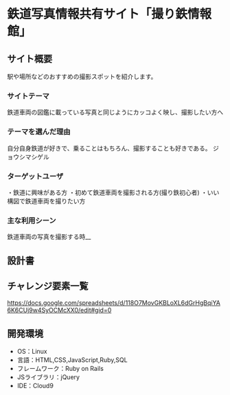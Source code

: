 # 鉄道写真情報共有サイト「撮り鉄情報館」

## サイト概要
駅や場所などのおすすめの撮影スポットを紹介します。

### サイトテーマ
鉄道車両の図鑑に載っている写真と同じようにカッコよく映し、撮影したい方へ

### テーマを選んだ理由
自分自身鉄道が好きで、乗ることはもちろん、撮影することも好きである。
ジョウシマシゲル

### ターゲットユーザ
・鉄道に興味がある方
・初めて鉄道車両を撮影される方(撮り鉄初心者)
・いい構図で鉄道車両を撮りたい方

### 主な利用シーン
鉄道車両の写真を撮影する時__

## 設計書


## チャレンジ要素一覧
https://docs.google.com/spreadsheets/d/118O7MovGKBLoXL6dGrHgBqiYA6K6CUj9w4SyOCMcXX0/edit#gid=0

## 開発環境
- OS：Linux
- 言語：HTML,CSS,JavaScript,Ruby,SQL
- フレームワーク：Ruby on Rails
- JSライブラリ：jQuery
- IDE：Cloud9

